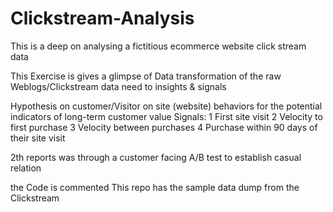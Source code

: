 # Clickstream-Analysis
This is a deep on analysing a fictitious ecommerce website click stream data 

This Exercise is gives a glimpse of Data transformation of the raw Weblogs/Clickstream data need to insights & signals

Hypothesis on customer/Visitor on site (website) behaviors for the potential indicators of long-term customer value
Signals: 
1 First site visit
2 Velocity to first purchase 
3 Velocity between purchases
4 Purchase within 90 days of their site visit

2th reports was through a customer facing A/B test to establish casual relation      

the Code is commented 
This repo has the sample data dump from the Clickstream 
